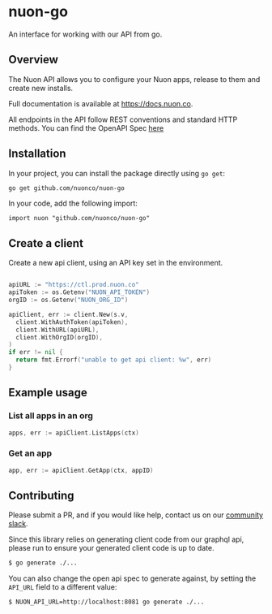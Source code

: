 # nuon-go

An interface for working with our API from go.

## Overview

The Nuon API allows you to configure your Nuon apps, release to them and create new installs.

Full documentation is available at https://docs.nuon.co.

All endpoints in the API follow REST conventions and standard HTTP methods. You can find the OpenAPI Spec [here](https://ctl.prod.nuon.co/docs/doc.json)

## Installation

In your project, you can install the package directly using `go get`:

```bash
go get github.com/nuonco/nuon-go
```

In your code, add the following import:

```
import nuon "github.com/nuonco/nuon-go"
```

## Create a client

Create a new api client, using an API key set in the environment.
```go

apiURL := "https://ctl.prod.nuon.co"
apiToken := os.Getenv("NUON_API_TOKEN")
orgID := os.Getenv("NUON_ORG_ID")

apiClient, err := client.New(s.v,
  client.WithAuthToken(apiToken),
  client.WithURL(apiURL),
  client.WithOrgID(orgID),
)
if err != nil {
  return fmt.Errorf("unable to get api client: %w", err)
}
```

## Example usage

### List all apps in an org

```go
apps, err := apiClient.ListApps(ctx)
```

### Get an app

```go
app, err := apiClient.GetApp(ctx, appID)
```

## Contributing

Please submit a PR, and if you would like help, contact us on our [community slack](https://join.slack.com/t/nuoncommunity/shared_invite/zt-1q323vw9z-C8ztRP~HfWjZx6AXi50VRA).

Since this library relies on generating client code from our graphql api, please run to ensure your generated client code is up to date.
```bash
$ go generate ./...
```

You can also change the open api spec to generate against, by setting the `API_URL` field to a different value:

```bash
$ NUON_API_URL=http://localhost:8081 go generate ./...
```
